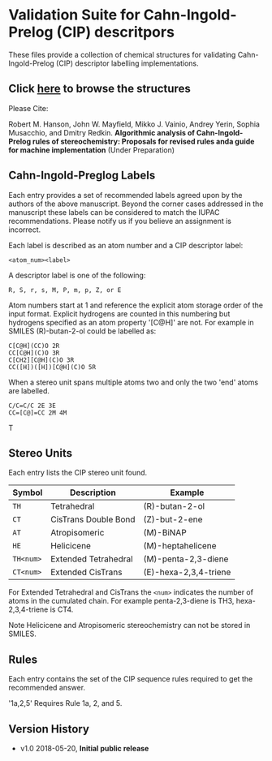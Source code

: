# Validation Suite for Cahn-Ingold-Prelog (CIP) descritpors

These files provide a collection of chemical structures for validating 
Cahn-Ingold-Prelog (CIP) descriptor labelling implementations.

## Click [here](https://cipvalidationsuite.github.io/ValidationSuite/) to browse the structures

Please Cite:

Robert M. Hanson, John W. Mayfield, Mikko J. Vainio, Andrey Yerin, 
Sophia Musacchio, and Dmitry Redkin. **Algorithmic analysis of 
Cahn-Ingold-Prelog rules of stereochemistry: Proposals for revised
rules anda guide for machine implementation** (Under Preparation)

## Cahn-Ingold-Preglog Labels

Each entry provides a set of recommended labels agreed upon by the authors of 
the above manuscript. Beyond the corner cases addressed in the manuscript these
labels can be considered to match the IUPAC recommendations. Please notify us
if you believe an assignment is incorrect.

Each label is described as an atom number and a CIP descriptor label:

	<atom_num><label>

A descriptor label is one of the following:
	
	R, S, r, s, M, P, m, p, Z, or E	

Atom numbers start at 1 and reference the explicit atom storage order of the
input format. Explicit hydrogens are counted in this numbering but hydrogens 
specified as an atom property '[C@H]' are not. For example in SMILES 
(R)-butan-2-ol could be labelled as:

	C[C@H](CC)O 2R
	CC[C@H](C)O 3R
	C[CH2][C@H](C)O 3R
	CC([H])([H])[C@H](C)O 5R

When a stereo unit spans multiple atoms two and only the two 'end' atoms are
labelled.

	C/C=C/C 2E 3E
	CC=[C@]=CC 2M 4M

T
## Stereo Units

Each entry lists the CIP stereo unit found.

|Symbol   | Description           | Example                  |
|---------|-----------------------|--------------------------|
|`TH`     | Tetrahedral           | (R)-butan-2-ol           |
|`CT`     | CisTrans Double Bond  | (Z)-but-2-ene            |
|`AT`     | Atropisomeric         | (M)-BiNAP                |
|`HE`     | Helicicene            | (M)-heptahelicene        |
|`TH<num>`| Extended Tetrahedral  | (M)-penta-2,3-diene      |
|`CT<num>`| Extended CisTrans     | (E)-hexa-2,3,4-triene    |

For Extended Tetrahedral and CisTrans the `<num>`
indicates the number of atoms in the cumulated chain.
For example penta-2,3-diene is TH3, hexa-2,3,4-triene
is CT4.

Note Helicicene and Atropisomeric stereochemistry can not be stored
in SMILES.

## Rules

Each entry contains the set of the CIP sequence rules
required to get the recommended answer.
  
  '1a,2,5'  Requires Rule 1a, 2, and 5.

## Version History

 * v1.0 2018-05-20, **Initial public release**
